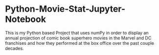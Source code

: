 # Python-Movie-Stat-Jupyter-Notebook
This is my Python based Project that uses numPy in order to display an annual projection of comic book superhero movies in the Marvel and DC
franchises and how they performed at the box office over the past couple decades.
